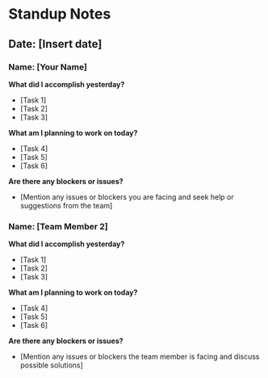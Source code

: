 # Standup Notes

## Date: [Insert date]

### Name: [Your Name]

**What did I accomplish yesterday?**
- [Task 1]
- [Task 2]
- [Task 3]

**What am I planning to work on today?**
- [Task 4]
- [Task 5]
- [Task 6]

**Are there any blockers or issues?**
- [Mention any issues or blockers you are facing and seek help or suggestions from the team]

### Name: [Team Member 2]

**What did I accomplish yesterday?**
- [Task 1]
- [Task 2]
- [Task 3]

**What am I planning to work on today?**
- [Task 4]
- [Task 5]
- [Task 6]

**Are there any blockers or issues?**
- [Mention any issues or blockers the team member is facing and discuss possible solutions]
